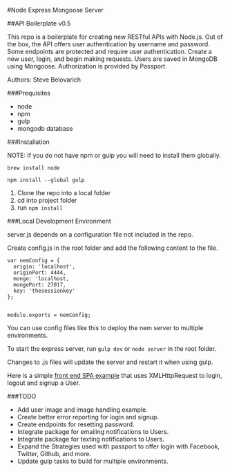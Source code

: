 #Node Express Mongoose Server

##API Boilerplate v0.5


This repo is a boilerplate for creating new RESTful APIs with Node.js. Out of the box, the API offers user authentication by username and password. Some endpoints are protected and require user authentication. Create a new user, login, and begin making requests. Users are saved in MongoDB using Mongoose. Authorization is provided by Passport.

Authors: Steve Belovarich

###Prequisites

* node
* npm
* gulp
* mongodb database


###Installation

NOTE: If you do not have npm or gulp you will need to install them globally.

```brew install node```

```npm install --global gulp```


1. Clone the repo into a local folder
2. cd into project folder
3. run `npm install`


###Local Development Environment


server.js depends on a configuration file not included in the repo.

Create config.js in the root folder and add the following content to the file.

```
var nemConfig = {
  origin: 'localhost',
  originPort: 4444,
  mongo: 'localhost,
  mongoPort: 27017,
  key: 'thesessionkey'
};


module.exports = nemConfig;

```

You can use config files like this to deploy the nem server to multiple environments.


To start the express server, run `gulp dev` or `node server` in the root folder.

Changes to .js files will update the server and restart it when using gulp.


Here is a simple [front end SPA example](https://github.com/steveblue/xhr-api-example) that uses XMLHttpRequest to login, logout and signup a User.


###TODO

* Add user image and image handling example.
* Create better error reporting for login and signup.
* Create endpoints for resetting password.
* Integrate package for emailing notifications to Users.
* Integrate package for texting notifications to Users.
* Expand the Strategies used with passport to offer login with Facebook, Twitter, Github, and more.
* Update gulp tasks to build for multiple environments.
